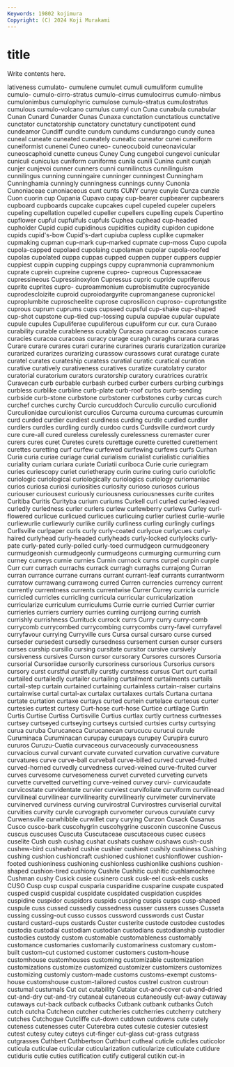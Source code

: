 ```yaml
---
Keywords: 19802 kojimura
Copyright: (C) 2024 Koji Murakami
---
```


# title

Write contents here.



lativeness
cumulato- cumulene cumulet cumuli cumuliform cumulite cumulo- cumulo-cirro-stratus cumulo-cirrus cumulocirrus
cumulo-nimbus cumulonimbus cumulophyric cumulose cumulo-stratus cumulostratus cumulous cumulo-volcano cumulus cumyl
cun Cuna cunabula cunabular Cunan Cunard Cunarder Cunas Cunaxa cunctation
cunctatious cunctative cunctator cunctatorship cunctatory cunctatury cunctipotent cund cundeamor Cundiff
cundite cundum cundums cundurango cundy cunea cuneal cuneate cuneated cuneately
cuneatic cuneator cunei cuneiform cuneiformist cunenei Cuneo cuneo- cuneocuboid cuneonavicular
cuneoscaphoid cunette cuneus Cuney Cung cungeboi cungevoi cunicular cuniculi cuniculus
cuniform cuniforms cunila cunili Cunina cunit cunjah cunjer cunjevoi cunner
cunners cunni cunnilinctus cunnilinguism cunnilingus cunning cunningaire cunninger cunningest Cunningham
Cunninghamia cunningly cunningness cunnings cunny Cunonia Cunoniaceae cunoniaceous cunt cunts
CUNY cunye cunyie Cunza cunzie Cuon cuorin cup Cupania Cupavo
cupay cup-bearer cupbearer cupbearers cupboard cupboards cupcake cupcakes cupel cupeled
cupeler cupelers cupeling cupellation cupelled cupeller cupellers cupelling cupels Cupertino
cupflower cupful cupfulfuls cupfuls Cuphea cuphead cup-headed cupholder Cupid cupid
cupidinous cupidities cupidity cupidon cupidone cupids cupid's-bow Cupid's-dart cupiuba cupless
cuplike cupmaker cupmaking cupman cup-mark cup-marked cupmate cup-moss Cupo cupola
cupola-capped cupolaed cupolaing cupolaman cupolar cupola-roofed cupolas cupolated cuppa cuppas
cupped cuppen cupper cuppers cuppier cuppiest cuppin cupping cuppings cuppy
cuprammonia cuprammonium cuprate cuprein cupreine cuprene cupreo- cupreous Cupressaceae cupressineous
Cupressinoxylon Cupressus cupric cupride cupriferous cuprite cuprites cupro- cuproammonium cuprobismutite
cuprocyanide cuprodescloizite cuproid cuproiodargyrite cupromanganese cupronickel cuproplumbite cuproscheelite cuprose cuprosilicon
cuproso- cuprotungstite cuprous cuprum cuprums cups cupseed cupsful cup-shake cup-shaped
cup-shot cupstone cup-tied cup-tossing cupula cupulae cupular cupulate cupule cupules
Cupuliferae cupuliferous cupuliform cur cur. cura Curaao curability curable curableness
curably Curacao curacao curacaos curace curacies curacoa curacoas curacy curage
curagh curaghs curara curaras Curare curare curares curari curarine curarines
curaris curarization curarize curarized curarizes curarizing curassow curassows curat curatage
curate curatel curates curateship curatess curatial curatic curatical curation curative
curatively curativeness curatives curatize curatolatry curator curatorial curatorium curators curatorship
curatory curatrices curatrix Curavecan curb curbable curbash curbed curber curbers
curbing curbings curbless curblike curbline curb-plate curb-roof curbs curb-sending curbside
curb-stone curbstone curbstoner curbstones curby curcas curch curchef curches curchy
Curcio curcuddoch Curculio curculio curculionid Curculionidae curculionist curculios Curcuma curcuma
curcumas curcumin curd curded curdier curdiest curdiness curding curdle curdled
curdler curdlers curdles curdling curdly curdoo curds Curdsville curdwort curdy
cure cure-all cured cureless curelessly curelessness curemaster curer curers cures
curet Curetes curets curettage curette curetted curettement curettes curetting curf
curfew curfewed curfewing curfews curfs Curhan Curia curia curiae curiage
curial curialism curialist curialistic curialities curiality curiam curiara curiate Curiatii
curiboca Curie curie curiegram curies curiescopy curiet curietherapy curin curine
curing curio curiolofic curiologic curiological curiologically curiologics curiology curiomaniac curios
curiosa curiosi curiosities curiosity curioso curiosos curious curiouser curiousest curiously
curiousness curiousnesses curite curites Curitiba Curitis Curityba curium curiums Curkell
curl curled curled-leaved curledly curledness curler curlers curlew curlewberry curlews
Curley curl-flowered curlicue curlicued curlicues curlicuing curlier curliest curlie-wurlie curliewurlie
curliewurly curlike curlily curliness curling curlingly curlings Curllsville curlpaper curls
curly curly-coated curlycue curlycues curly-haired curlyhead curly-headed curlyheads curly-locked curlylocks
curly-pate curly-pated curly-polled curly-toed curmudgeon curmudgeonery curmudgeonish curmudgeonly curmudgeons curmurging
curmurring curn curney curneys curnie curnies Curnin curnock curns curpel
curpin curple Curr curr currach currachs currack curragh curraghs currajong
Curran curran currance currane currans currant currant-leaf currants currantworm curratow
currawang currawong curred Curren currencies currency current currently currentness currents
currentwise Currer Currey curricla curricle curricled curricles curricling curricula curricular
curricularization curricularize curriculum curriculums Currie currie curried Currier currier currieries
curriers curriery curries curriing currijong curring currish currishly currishness Currituck
currock currs Curry curry curry-comb currycomb currycombed currycombing currycombs curry-favel
curryfavel curryfavour currying Curryville curs Cursa cursal cursaro curse cursed
curseder cursedest cursedly cursedness cursement cursen curser cursers curses curship
cursillo cursing cursitate cursitor cursive cursively cursiveness cursives Curson cursor
cursorary Cursores cursores Cursoria cursorial Cursoriidae cursorily cursoriness cursorious Cursorius
cursors cursory curst curstful curstfully curstly curstness cursus Curt curt
curtail curtailed curtailedly curtailer curtailing curtailment curtailments curtails curtail-step curtain
curtained curtaining curtainless curtain-raiser curtains curtainwise curtal curtal-ax curtalax curtalaxes
curtals Curtana curtana curtate curtation curtaxe curtays curted curtein curtelace
curteous curter curtesies curtest curtesy Curt-hose curt-hose Curtice curtilage Curtin
Curtis Curtise Curtiss Curtisville Curtius curtlax curtly curtness curtnesses curtsey
curtseyed curtseying curtseys curtsied curtsies curtsy curtsying curua curuba Curucaneca
Curucanecan curucucu curucui curule Curuminaca Curuminacan curupay curupays curupey Curupira
cururo cururos Curuzu-Cuatia curvaceous curvaceously curvaceousness curvacious curval curvant curvate
curvated curvation curvative curvature curvatures curve curve-ball curveball curve-billed curved
curved-fruited curved-horned curvedly curvedness curved-veined curve-fruited curver curves curvesome curvesomeness
curvet curveted curveting curvets curvette curvetted curvetting curve-veined curvey curvi-
curvicaudate curvicostate curvidentate curvier curviest curvifoliate curviform curvilinead curvilineal curvilinear
curvilinearity curvilinearly curvimeter curvinervate curvinerved curviness curving curvirostral Curvirostres curviserial
curvital curvities curvity curvle curvograph curvometer curvous curvulate curvy Curwensville
curwhibble curwillet cury curying Curzon Cusack Cusanus Cusco cusco-bark cuscohygrin
cuscohygrine cusconin cusconine Cuscus cuscus cuscuses Cuscuta Cuscutaceae cuscutaceous cusec
cusecs cuselite Cush cush cushag cushat cushats cushaw cushaws cush-cush
cushew-bird cushewbird cushie cushier cushiest cushily cushiness Cushing cushing cushion
cushioncraft cushioned cushionet cushionflower cushion-footed cushioniness cushioning cushionless cushionlike cushions
cushion-shaped cushion-tired cushiony Cushite Cushitic cushitic cushlamochree Cushman cushy Cusick
cusie cusinero cusk cusk-eel cusk-eels cusks CUSO Cusp cusp cuspal
cusparia cusparidine cusparine cuspate cuspated cusped cuspid cuspidal cuspidate cuspidated
cuspidation cuspides cuspidine cuspidor cuspidors cuspids cusping cuspis cusps cusp-shaped
cuspule cuss cussed cussedly cussedness cusser cussers cusses Cusseta cussing
cussing-out cusso cussos cussword cusswords cust Custar custard custard-cups custards
Custer custerite custode custodee custodes custodia custodial custodiam custodian custodians
custodianship custodier custodies custody custom customable customableness customably customance customaries
customarily customariness customary custom-built custom-cut customed customer customers custom-house customhouse
customhouses customing customizable customization customizations customize customized customizer customizers customizes
customizing customly custom-made customs customs-exempt customs-house customshouse custom-tailored custos custrel
custron custroun custumal custumals Cut cut cutability Cutaiar cut-and-cover cut-and-dried
cut-and-dry cut-and-try cutaneal cutaneous cutaneously cut-away cutaway cutaways cut-back cutback
cutbacks Cutbank cutbank cutbanks Cutch cutch cutcha Cutcheon cutcher cutcheries
cutcherries cutcherry cutchery cutches Cutchogue Cutcliffe cut-down cutdown cutdowns cute
cutely cuteness cutenesses cuter Cuterebra cutes cutesie cutesier cutesiest cutest
cutesy cutey cuteys cut-finger cut-glass cut-grass cutgrass cutgrasses Cuthbert Cuthbertson
Cuthburt cutheal cuticle cuticles cuticolor cuticula cuticulae cuticular cuticularization cuticularize
cuticulate cutidure cutiduris cutie cuties cutification cutify cutigeral cutikin cut-in
